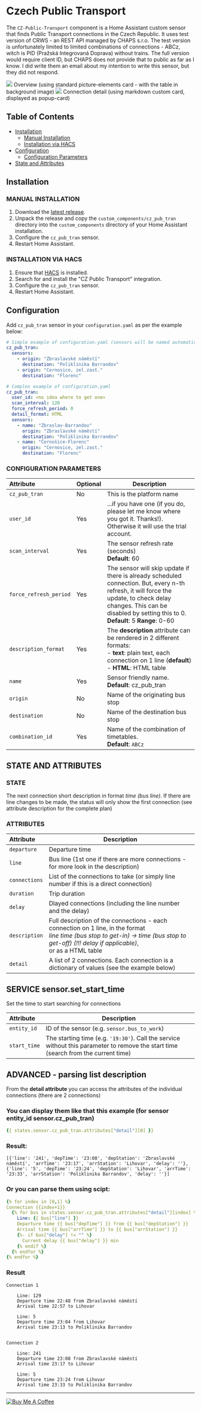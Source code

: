 # Czech Public Transport

The `CZ-Public-Transport` component is a Home Assistant custom sensor that finds Public Transport connections in the Czech Republic. It uses test version of CRWS - an REST API managed by CHAPS s.r.o. The test version is unfortunately limited to limited combinations of connections - ABCz, witch is PID (Pražská Integrovaná Doprava) without trains. The full version would require client ID, but CHAPS does not provide that to public as far as I know. I did write them an email about my intention to write this sensor, but they did not respond. 

<img src="https://github.com/bruxy70/CZ-Public-Transport/blob/master/images/overview.png">
Overview (using standard picture-elements card - with the table in background image)


<img src="https://github.com/bruxy70/CZ-Public-Transport/blob/master/images/connection.png">
Connection detail (using markdown custom card, displayed as popup-card)

## Table of Contents
* [Installation](#installation)
  + [Manual Installation](#manual-installation)
  + [Installation via HACS](#installation-via-hacs)
* [Configuration](#configuration)
  + [Configuration Parameters](#configuration-parameters)
* [State and Attributes](#state-and-attributes)

## Installation

### MANUAL INSTALLATION
1. Download the
   [latest release](https://github.com/bruxy70/CZ-Public-Transport/releases/latest).
2. Unpack the release and copy the `custom_components/cz_pub_tran` directory
   into the `custom_components` directory of your Home Assistant
   installation.
3. Configure the `cz_pub_tran` sensor.
4. Restart Home Assistant.

### INSTALLATION VIA HACS
1. Ensure that [HACS](https://custom-components.github.io/hacs/) is installed.
2. Search for and install the "CZ Public Transport" integration.
3. Configure the `cz_pub_tran` sensor.
4. Restart Home Assistant.

## Configuration
Add `cz_pub_tran` sensor in your `configuration.yaml` as per the example below:
```yaml
# Simple example of configuration.yaml (sensors will be named automatically)
cz_pub_tran:
  sensors:
    - origin: "Zbraslavské náměstí"
      destination: "Poliklinika Barrandov"
    - origin: "Cernosice, zel.zast."
      destination: "Florenc"

# Complex example of configuration.yaml
cz_pub_tran:
  user_id: <no idea where to get one>
  scan_interval: 120
  force_refresh_period: 0
  detail_format: HTML
  sensors:
    - name: "Zbraslav-Barrandov"
      origin: "Zbraslavské náměstí"
      destination: "Poliklinika Barrandov"
    - name: "Černošice-Florenc"
      origin: "Cernosice, zel.zast."
      destination: "Florenc"

```

### CONFIGURATION PARAMETERS
| Attribute | Optional | Description
|:---------|-----------|-----------
| `cz_pub_tran` | No | This is the platform name
| `user_id` | Yes | ...if you have one (if you do, please let me know where you got it. Thanks!). Otherwise it will use the trial account. 
| `scan_interval` | Yes | The sensor refresh rate (seconds)<br/>**Default**: 60
| `force_refresh_period` | Yes | The sensor will skip update if there is already scheduled connection. But, every n-th refresh, it will force the update, to check delay changes. This can be disabled by setting this to 0.<br/>**Default**: 5  **Range**: 0-60
| `description_format` | Yes | The **description** attribute can be rendered in 2 different formats:<br/>- **text**: plain text, each connection on 1 line (**default**)<br/>- **HTML**: HTML table
| `name` | Yes | Sensor friendly name.<br/>**Default**: cz_pub_tran
| `origin` | No | Name of the originating bus stop
| `destination` | No | Name of the destination bus stop
| `combination_id` | Yes | Name of the combination of timetables.<br/>**Default**: `ABCz`

## STATE AND ATTRIBUTES
### STATE
The next connection short description in format *time (bus line)*. If there are line changes to be made, the status will only show the first connection (see attribute description for the complete plan)

### ATTRIBUTES
| Attribute | Description
|:---------|-----------
| `departure` | Departure time
| `line` | Bus line (1st one if there are more connections - for more look in the description)
| `connections` | List of the connections to take (or simply line number if this is a direct connection)
| `duration` | Trip duration
| `delay` | Dlayed connections (including the line number and the delay)
| `description` | Full description of the connections - each connection on 1 line, in the format<br/>*line time (bus stop to get-in) -> time (bus stop to get-off)   (!!! delay if applicable)*,<br/>or as a HTML table
| `detail` | A list of 2 connections. Each connection is a dictionary of values (see the example below)

## SERVICE sensor.set_start_time
Set the time to start searching for connections

| Attribute | Description
|:---------|-----------
| `entity_id` | ID of the sensor (e.g. `sensor.bus_to_work`)
| `start_time` | The starting time (e.g. `'19:30'`). Call the service without this parameter to remove the start time (search from the current time)


## ADVANCED - parsing list description
From the **detail attribute** you can access the attributes of the individual connections (there are 2 connections)
### You can display them like that this example (for sensor entity_id sensor.cz_pub_tran)
```yaml
{{ states.sensor.cz_pub_tran.attributes["detail"][0] }}
```

### Result:
```
[{'line': '241', 'depTime': '23:08', 'depStation': 'Zbraslavské náměstí', 'arrTime': '23:17', 'arrStation': 'Lihovar', 'delay': ''}, {'line': '5', 'depTime': '23:24', 'depStation': 'Lihovar', 'arrTime': '23:33', 'arrStation': 'Poliklinika Barrandov', 'delay': ''}]
```

### Or you can parse them using scipt:
```yaml
{% for index in [0,1] %}
Connection {{index+1}}
  {% for bus in states.sensor.cz_pub_tran.attributes["detail"][index] %}
    Line: {{ bus["line"] }}
    Departure time {{ bus["depTime"] }} from {{ bus["depStation"] }}
    Arrival time {{ bus["arrTime"] }} to {{ bus["arrStation"] }}
    {%- if bus["delay"] != "" %}
      Current delay {{ bus["delay"] }} min
    {% endif %}
  {% endfor %}
{% endfor %}
```

### Result
```
Connection 1
  
    Line: 129
    Departure time 22:48 from Zbraslavské náměstí
    Arrival time 22:57 to Lihovar
  
    Line: 5
    Departure time 23:04 from Lihovar
    Arrival time 23:13 to Poliklinika Barrandov
  

Connection 2
  
    Line: 241
    Departure time 23:08 from Zbraslavské náměstí
    Arrival time 23:17 to Lihovar
  
    Line: 5
    Departure time 23:24 from Lihovar
    Arrival time 23:33 to Poliklinika Barrandov
```
---
<a href="https://www.buymeacoffee.com/3nXx0bJDP" target="_blank"><img src="https://www.buymeacoffee.com/assets/img/custom_images/white_img.png" alt="Buy Me A Coffee" style="height: auto !important;width: auto !important;" ></a>

